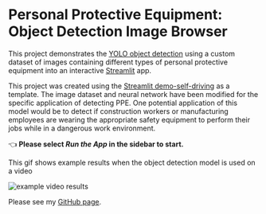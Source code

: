 # Personal Protective Equipment: Object Detection Image Browser

This project demonstrates the [YOLO object detection](https://pjreddie.com/darknet/yolo) using a custom dataset of images containing different types of personal protective equipment into an interactive [Streamlit](https://streamlit.io) app.

This project was created using the [Streamlit demo-self-driving](https://github.com/streamlit/demo-self-driving) as a template. The image dataset and neural network have been modified for the specific application of detecting PPE. One potential application of this model would be to detect if construction workers or manufacturing employees are wearing the appropriate safety equipment to perform their jobs while in a dangerous work environment.

👈 **Please select _Run the App_ in the sidebar to start.**

This gif shows example results when the object detection model is used on a video

![example video results](https://media1.giphy.com/media/Ih0gygtS1MdK2yDHKo/giphy.gif)

Please see my [GitHub page](https://github.com/ejnunn/).

